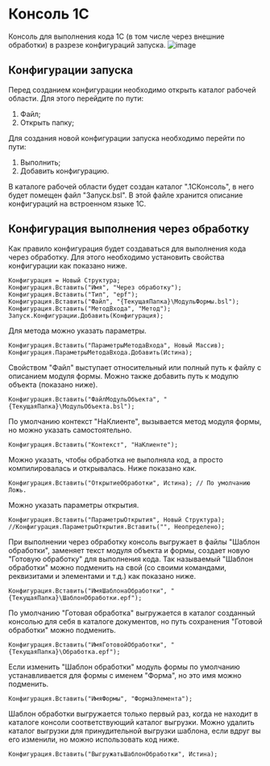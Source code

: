 # Консоль 1С

Консоль для выполнения кода 1С (в том числе через внешние обработки) в разрезе конфигураций запуска.
![image](https://github.com/user-attachments/assets/03c49fc4-c878-4316-ae20-8465d0174ab1)

## Конфигурации запуска

Перед созданием конфигурации необходимо открыть каталог рабочей области. Для этого перейдите по пути:
1. Файл;
2. Открыть папку;

Для создания новой конфигурации запуска необходимо перейти по пути:
1. Выполнить;
2. Добавить конфигурацию.

В каталоге рабочей области будет создан каталог ".1СКонсоль", в него будет помещен файл "Запуск.bsl".
В этой файле хранится описание конфигураций на встроенном языке 1С.

## Конфигурация выполнения через обработку

Как правило конфигурация будет создаваться для выполнения кода через обработку. Для этого необходимо установить свойства конфигурации как показано ниже.

```bsl
Конфигурация = Новый Структура;
Конфигурация.Вставить("Имя", "Через обработку");
Конфигурация.Вставить("Тип", "epf");
Конфигурация.Вставить("Файл", "{ТекущаяПапка}\МодульФормы.bsl");
Конфигурация.Вставить("МетодВхода", "Метод");
Запуск.Конфигурации.Добавить(Конфигурация);
```

Для метода можно указать параметры.

```bsl
Конфигурация.Вставить("ПараметрыМетодаВхода", Новый Массив);
Конфигурация.ПараметрыМетодаВхода.Добавить(Истина);
```

Свойством "Файл" выступает относительный или полный путь к файлу с описанием модуля формы. Можно также добавить путь к модулю объекта (показано ниже).

```bsl
Конфигурация.Вставить("ФайлМодульОбъекта", "{ТекущаяПапка}\МодульОбъекта.bsl");
```

По умолчанию контекст "НаКлиенте", вызывается метод модуля формы, но можно указать самостоятельно.

```bsl
Конфигурация.Вставить("Контекст", "НаКлиенте");
```

Можно указать, чтобы обработка не выполняла код, а просто компилировалась и открывалась. Ниже показано как.

```bsl
Конфигурация.Вставить("ОткрытиеОбработки", Истина); // По умолчанию Ложь.
```

Можно указать параметры открытия.

```bsl
Конфигурация.Вставить("ПараметрыОткрытия", Новый Структура);
//Конфигурация.ПараметрыОткрытия.Вставить("", Неопределено);
```

При выполнении через обработку консоль выгружает в файлы "Шаблон обработки", заменяет текст модуля объекта и формы, создает новую "Готовую обработку" для выполнения кода.
Так называемый "Шаблон обработки" можно подменить на свой (со своими командами, реквизитами и элементами и т.д.) как показано ниже.

```bsl
Конфигурация.Вставить("ИмяШаблонаОбработки", "{ТекущаяПапка}\ШаблонОбработки.epf");
```

По умолчанию "Готовая обработка" выгружается в каталог созданный консолью для себя в каталоге документов, но путь сохранения "Готовой обработки" можно подменить.

```bsl
Конфигурация.Вставить("ИмяГотовойОбработки", "{ТекущаяПапка}\Обработка.epf");
```

Если изменить "Шаблон обработки" модуль формы по умолчанию устанавливается для формы с именем "Форма", но это имя можно подменить.

```bsl
Конфигурация.Вставить("ИмяФормы", "ФормаЭлемента");
```

Шаблон обработки выгружается только первый раз, когда не находит в каталоге консоли соответствующий каталог выгрузки. Можно удалить каталог выгрузки для принудительной выгрузки шаблона, если вдруг вы его изменили, но можно использовать код ниже.

```bsl
Конфигурация.Вставить("ВыгружатьШаблонОбработки", Истина);
```



